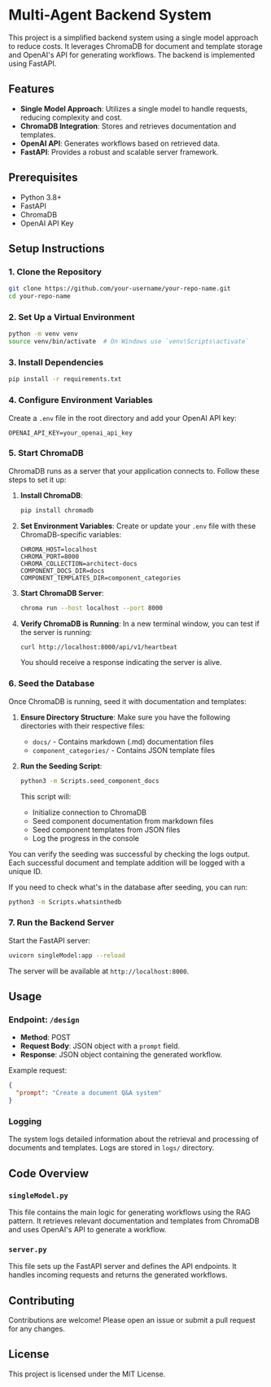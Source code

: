 # Multi-Agent Backend System

This project is a simplified backend system using a single model approach to reduce costs. It leverages ChromaDB for document and template storage and OpenAI's API for generating workflows. The backend is implemented using FastAPI.

## Features

- **Single Model Approach**: Utilizes a single model to handle requests, reducing complexity and cost.
- **ChromaDB Integration**: Stores and retrieves documentation and templates.
- **OpenAI API**: Generates workflows based on retrieved data.
- **FastAPI**: Provides a robust and scalable server framework.

## Prerequisites

- Python 3.8+
- FastAPI
- ChromaDB
- OpenAI API Key

## Setup Instructions

### 1. Clone the Repository

```bash
git clone https://github.com/your-username/your-repo-name.git
cd your-repo-name
```

### 2. Set Up a Virtual Environment

```bash
python -m venv venv
source venv/bin/activate  # On Windows use `venv\Scripts\activate`
```

### 3. Install Dependencies

```bash
pip install -r requirements.txt
```

### 4. Configure Environment Variables

Create a `.env` file in the root directory and add your OpenAI API key:

```plaintext
OPENAI_API_KEY=your_openai_api_key
```

### 5. Start ChromaDB

ChromaDB runs as a server that your application connects to. Follow these steps to set it up:

1. **Install ChromaDB**:
   ```bash
   pip install chromadb
   ```

2. **Set Environment Variables**:
   Create or update your `.env` file with these ChromaDB-specific variables:
   ```plaintext
   CHROMA_HOST=localhost
   CHROMA_PORT=8000
   CHROMA_COLLECTION=architect-docs
   COMPONENT_DOCS_DIR=docs
   COMPONENT_TEMPLATES_DIR=component_categories
   ```

3. **Start ChromaDB Server**:
   ```bash
   chroma run --host localhost --port 8000
   ```

4. **Verify ChromaDB is Running**:
   In a new terminal window, you can test if the server is running:
   ```bash
   curl http://localhost:8000/api/v1/heartbeat
   ```
   You should receive a response indicating the server is alive.

### 6. Seed the Database

Once ChromaDB is running, seed it with documentation and templates:

1. **Ensure Directory Structure**:
   Make sure you have the following directories with their respective files:
   - `docs/` - Contains markdown (.md) documentation files
   - `component_categories/` - Contains JSON template files

2. **Run the Seeding Script**:
   ```bash
   python3 -m Scripts.seed_component_docs
   ```
   This script will:
   - Initialize connection to ChromaDB
   - Seed component documentation from markdown files
   - Seed component templates from JSON files
   - Log the progress in the console

You can verify the seeding was successful by checking the logs output. Each successful document and template addition will be logged with a unique ID.

If you need to check what's in the database after seeding, you can run:
```bash
python3 -m Scripts.whatsinthedb
```

### 7. Run the Backend Server

Start the FastAPI server:

```bash
uvicorn singleModel:app --reload
```

The server will be available at `http://localhost:8000`.

## Usage

### Endpoint: `/design`

- **Method**: POST
- **Request Body**: JSON object with a `prompt` field.
- **Response**: JSON object containing the generated workflow.

Example request:

```json
{
  "prompt": "Create a document Q&A system"
}
```

### Logging

The system logs detailed information about the retrieval and processing of documents and templates. Logs are stored in `logs/` directory.

## Code Overview

### `singleModel.py`

This file contains the main logic for generating workflows using the RAG pattern. It retrieves relevant documentation and templates from ChromaDB and uses OpenAI's API to generate a workflow.

### `server.py`

This file sets up the FastAPI server and defines the API endpoints. It handles incoming requests and returns the generated workflows.

## Contributing

Contributions are welcome! Please open an issue or submit a pull request for any changes.

## License

This project is licensed under the MIT License.